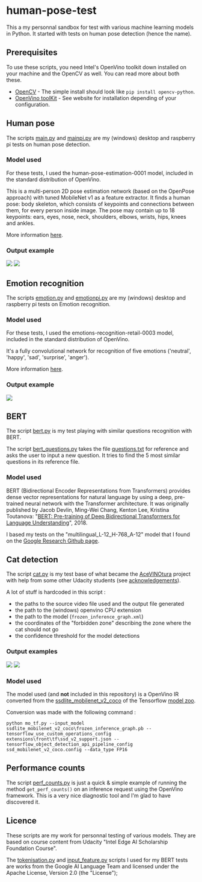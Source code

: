 # human-pose-test

This a my personnal sandbox for test with various machine learning models in Python.
It started with tests on human pose detection (hence the name).

## Prerequisites

To use these scripts, you need Intel's OpenVino toolkit down installed on your machine and the OpenCV as well.
You can read more about both these.

- [OpenCV](https://opencv.org) - The simple install should look like ```pip install opencv-python```. 
- [OpenVino toolKit](https://software.intel.com/en-us/openvino-toolkit) - See website for installation depending of your configuration.

## Human pose

The scripts [main.py](main.py) and [mainpi.py](mainpi.py) are my (windows) desktop and raspberry pi tests on human pose detection.

### Model used

For these tests, I used the human-pose-estimation-0001 model, included in the standard distribution of OpenVino.

This is a multi-person 2D pose estimation network (based on the OpenPose approach) with tuned MobileNet v1 as a feature extractor. It finds a human pose: body skeleton, which consists of keypoints and connections between them, for every person inside image. The pose may contain up to 18 keypoints: ears, eyes, nose, neck, shoulders, elbows, wrists, hips, knees and ankles.

More information [here](https://docs.openvinotoolkit.org/2019_R1/_human_pose_estimation_0001_description_human_pose_estimation_0001.html).

### Output example
![](resources/kungfu1.png?raw=true)
![](resources/kungfu2.png?raw=true)

## Emotion recognition

The scripts [emotion.py](emotion.py) and [emotionpi.py](emotionpi.py) are my (windows) desktop and raspberry pi tests on Emotion recognition.

### Model used

For these tests, I used the emotions-recognition-retail-0003 model, included in the standard distribution of OpenVino.

It's a fully convolutional network for recognition of five emotions ('neutral', 'happy', 'sad', 'surprise', 'anger').

More information [here](https://docs.openvinotoolkit.org/2019_R1/_emotions_recognition_retail_0003_description_emotions_recognition_retail_0003.html).

### Output example
![](resources/emotion.png?raw=true)

## BERT

The script [bert.py](bert.py) is my test playing with similar questions recognition with BERT.

The script [bert_questions.py](bert_questions.py) takes the file [questions.txt](questions.txt) for reference and asks the user to input a new question. It tries to find the 5 most similar questions in its reference file.

### Model used

BERT (Bidirectional Encoder Representations from Transformers) provides dense vector representations for natural language by using a deep, pre-trained neural network with the Transformer architecture. It was originally published by Jacob Devlin, Ming-Wei Chang, Kenton Lee, Kristina Toutanova: "[BERT: Pre-training of Deep Bidirectional Transformers for Language Understanding](https://arxiv.org/abs/1810.04805)", 2018.

I based my tests on the "multilingual_L-12_H-768_A-12" model that I found on the [Google Research Github page](https://github.com/google-research/bert/blob/master/multilingual.md).


## Cat detection

The script [cat.py](cat.py) is my test base of what became the [AceVINOtura](https://github.com/frankhn/AceVINOtura) project with help from some other Udacity students (see [acknowledgements](https://github.com/frankhn/AceVINOtura#acknowledgements)).

A lot of stuff is hardcoded in this script :
- the paths to the source video file used and the output file generated
- the path to the (windows) openvino CPU extension
- the path to the model (`frozen_inference_graph.xml`)
- the coordinates of the "forbidden zone" describing the zone where the cat should not go
- the confidence threshold for the model detections

### Output examples

![](resources/goodcat.png?raw=true)
![](resources/badcat.png?raw=true)

### Model used

The model used (and **not** included in this repository) is a OpenVino IR converted from the [ssdlite_mobilenet_v2_coco](http://download.tensorflow.org/models/object_detection/ssdlite_mobilenet_v2_coco_2018_05_09.tar.gz) of the Tensorflow [model zoo](https://github.com/tensorflow/models/blob/master/research/object_detection/g3doc/detection_model_zoo.md).

Conversion was made with the following command :
```
python mo_tf.py --input_model ssdlite_mobilenet_v2_coco\frozen_inference_graph.pb --tensorflow_use_custom_operations_config extensions\front\tf\ssd_v2_support.json --tensorflow_object_detection_api_pipeline_config ssd_mobilenet_v2_coco.config --data_type FP16
```

## Performance counts

The script [perf_counts.py](perf_counts.py) is just a quick & simple example of running the method `get_perf_counts()` on an inference request using the OpenVino framework.
This is a very nice diagnostic tool and I'm glad to have discovered it.

## Licence

These scripts are my work for personnal testing of various models. They are based on course content from Udacity "Intel Edge AI Scholarship Foundation Course".

The [tokenisation.py](tokenisation.py) and [input_feature.py](input_feature.py) scripts I used for my BERT tests are works from the Google AI Language Team and licensed under the Apache License, Version 2.0 (the "License");

